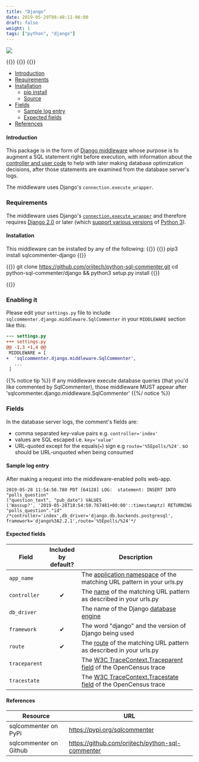 ```yaml
---
title: "Django"
date: 2019-05-29T08:40:11-06:00
draft: false
weight: 1
tags: ["python", "django"]
---
```


![](/images/django-logo.png)

{{<card-vendor href="/python/django/aws" src="/images/aws-logo.png">}}
{{<card-vendor href="/python/django/gcp" src="/images/gcp-logo.png">}}
{{<card-vendor href="/python/django/local" src="/images/locally-logo.png">}}

- [Introduction](#introduction)
- [Requirements](#requirements)
- [Installation](#installation)
    - [pip install](#pip-install)
    - [Source](#source)
- [Fields](#fields)
    - [Sample log entry](#sample-log-entry)
    - [Expected fields](#expected-fields)
- [References](#references)

#### Introduction

This package is in the form of [Django middleware]() whose purpose is to augment a SQL statement right before execution, with
information about the [controller and user code]() to help with later making database optimization decisions, after those statements
are examined from the database server's logs.

The middleware uses Django's `connection.execute_wrapper`.

### Requirements

The middleware uses Django's [`connection.execute_wrapper`](https://docs.djangoproject.com/en/stable/topics/db/instrumentation/#connection-execute-wrapper) and therefore requires [Django 2.0](https://docs.djangoproject.com/en/stable/faq/install) or later (which [support various versions](https://docs.djangoproject.com/en/stable/faq/install/#what-python-version-can-i-use-with-django) of [Python 3](https://www.python.org/downloads/)).

#### Installation
This middleware can be installed by any of the following:
{{<tabs pip source>}}
{{<highlight shell>}}
pip3 install sqlcommenter-django
{{</highlight>}}

{{<highlight shell>}}
git clone https://github.com/orijtech/python-sql-commenter.git
cd python-sql-commenter/django && python3 setup.py install
{{</highlight>}}

{{</tabs>}}

### Enabling it

Please edit your `settings.py` file to include `sqlcommenter.django.middleware.SqlCommenter` in your `MIDDLEWARE` section like this:
```diff
--- settings.py
+++ settings.py
@@ -1,3 +1,4 @@
 MIDDLEWARE = [
+  'sqlcommenter.django.middleware.SqlCommenter',
   ...
 ]
```

{{% notice tip %}}
If any middleware execute database queries (that you'd like commented by SqlCommenter), those middleware MUST appear after
'sqlcommenter.django.middleware.SqlCommenter'
{{%/ notice %}}


### Fields

In the database server logs, the comment's fields are:

* comma separated key-value pairs e.g. `controller='index'`
* values are SQL escaped i.e. `key='value'`
* URL-quoted except for the equals(`=`) sign e.g `route='%5Epolls/%24'`. so should be URL-unquoted when being consumed

#### Sample log entry

After making a request into the middleware-enabled polls web-app.

```shell
2019-05-28 11:54:50.780 PDT [64128] LOG:  statement: INSERT INTO "polls_question"
("question_text", "pub_date") VALUES
('Wassup?', '2019-05-28T18:54:50.767481+00:00'::timestamptz) RETURNING "polls_question"."id"
/*controller='index',db_driver='django.db.backends.postgresql',
framework='django%3A2.2.1',route='%5Epolls/%24'*/
```

#### Expected fields

Field|Included <br /> by default?|Description
---|---|---
`app_name`||The [application namespace](https://docs.djangoproject.com/en/2.2/ref/urlresolvers/#django.urls.ResolverMatch.app_name) of the matching URL pattern in your urls.py
`controller`|<div style="text-align: center">&#10004;</div>|The [name](https://docs.djangoproject.com/en/2.2/ref/urls/#path) of the matching URL pattern as described in your urls.py
`db_driver`||The name of the Django [database engine](https://docs.djangoproject.com/en/2.2/ref/settings/#engine)
`framework`|<div style="text-align: center">&#10004;</div>|The word "django" and the version of Django being used
`route`|<div style="text-align: center">&#10004;</div>|The [route](https://docs.djangoproject.com/en/2.2/ref/urlresolvers/#django.urls.ResolverMatch.route) of the matching URL pattern as described in your urls.py
`traceparent`||The [W3C TraceContext.Traceparent field](https://www.w3.org/TR/trace-context/#traceparent-field) of the OpenCensus trace
`tracestate`||The [W3C TraceContext.Tracestate field](https://www.w3.org/TR/trace-context/#tracestate-field) of the OpenCensus trace

#### References

Resource|URL
---|---
sqlcommenter on PyPi|https://pypi.org/sqlcommenter
sqlcommenter on Github|https://github.com/orijtech/python-sql-commenter
